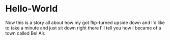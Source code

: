 Hello-World
===========

Now this is a story all about how my got flip-turned upside down and I'd like to take a minute and just sit down right there I'll tell you how I became of a town called Bel Air. 
